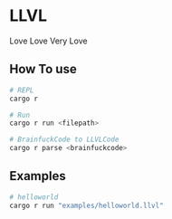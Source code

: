 # LLVL

Love Love Very Love

## How To use

``` zsh
# REPL
cargo r

# Run
cargo r run <filepath>

# BrainfuckCode to LLVLCode
cargo r parse <brainfuckcode>
```

## Examples

``` zsh
# helloworld
cargo r run "examples/helloworld.llvl"
```
